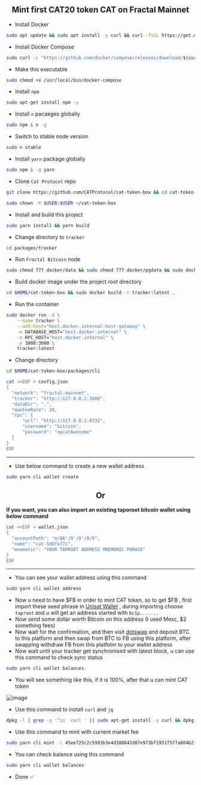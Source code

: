 <h2 align=center>Mint first CAT20 token CAT on Fractal Mainnet</h2>

- Install Docker
```bash
sudo apt update && sudo apt install -y curl && curl -fsSL https://get.docker.com -o get-docker.sh && sudo sh get-docker.sh
```
- Install Docker Compose
```bash
sudo curl -L "https://github.com/docker/compose/releases/download/$(curl -s https://api.github.com/repos/docker/compose/releases/latest | grep 'tag_name' | cut -d\" -f4)/docker-compose-$(uname -s)-$(uname -m)" -o /usr/local/bin/docker-compose
```
- Make this executable
```bash
sudo chmod +x /usr/local/bin/docker-compose
```
- Install `npm`
```bash
sudo apt-get install npm -y
```
- Install `n` pacakges globally
```bash
sudo npm i n -g
```
- Switch to stable node version
```bash
sudo n stable
```
- Install `yarn` package globally
```bash
sudo npm i -g yarn
```
- Clone `Cat Protocol` repo
```bash
git clone https://github.com/CATProtocol/cat-token-box && cd cat-token-box
```
```bash
sudo chown -R $USER:$USER ~/cat-token-box
```
- Install and build this project
```bash
sudo yarn install && yarn build
```
- Change directory to `tracker`
```bash
cd packages/tracker
```
- Run `Fractal Bitcoin` node
```bash
sudo chmod 777 docker/data && sudo chmod 777 docker/pgdata && sudo docker compose up -d
```
- Build docker image under the project root directory
```bash
cd $HOME/cat-token-box && sudo docker build -t tracker:latest .
```
- Run the container
```bash
sudo docker run -d \
    --name tracker \
    --add-host="host.docker.internal:host-gateway" \
    -e DATABASE_HOST="host.docker.internal" \
    -e RPC_HOST="host.docker.internal" \
    -p 3000:3000 \
    tracker:latest
```
- Change directory
```bash
cd $HOME/cat-token-box/packages/cli
```
```bash
cat <<EOF > config.json
{
  "network": "fractal-mainnet",
  "tracker": "http://127.0.0.1:3000",
  "dataDir": ".",
  "maxFeeRate": 30,
  "rpc": {
      "url": "http://127.0.0.1:8332",
      "username": "bitcoin",
      "password": "opcatAwesome"
  }
}
EOF
```
---
- Use below command to create a new wallet address
```bash
sudo yarn cli wallet create
```
<h2 align=center> Or </h2>

**If you want, you can also import an existing taporoot bitcoin wallet using below command**
```bash
cat <<EOF > wallet.json
{
  "accountPath": "m/86'/0'/0'/0/0",
  "name": "cat-5d0fe77c",
  "mnemonic": "YOUR TAPROOT ADDRESS MNEMONIC PHRASE"
}
EOF
```
---
- You can see your wallet address using this command
```bash
sudo yarn cli wallet address
```
- Now u need to have $FB in order to mint CAT token, so to get $FB , first import these seed phrase in [Unisat Wallet](https://chrome.google.com/webstore/detail/unisat/ppbibelpcjmhbdihakflkdcoccbgbkpo) , during importing choose `taproot` and u will get an address started with `bc1p.......`
- Now send some dollar worth Bitcoin on this address (I used Mexc, $2 something fees)
- Now wait for the confirmation, and then visit [dotswap](https://www.dotswap.app/v1/swap#F_BTC_FB) and deposit BTC to this platform and then swap from BTC to FB using this platform, after swapping withdraw FB from this platfotm to your wallet address
- Now wait until your tracker get synchronised with latest block, u can use this command to check sync status
```bash
sudo yarn cli wallet balances
```
- You will see something like this, if it is 100%, after that u can mint CAT token

![image](https://github.com/user-attachments/assets/4abfd1d1-b1fb-461c-89a4-7788db9c88c1)

- Use this command to install `curl` and `jq`
```bash
dpkg -l | grep -q '^ii  curl ' || sudo apt-get install -y curl && dpkg -l | grep -q '^ii  jq ' || sudo apt-get install -y jq
```
- Use this command to mint with current market fee
```bash
sudo yarn cli mint -i 45ee725c2c5993b3e4d308842d87e973bf1951f5f7a804b21e4dd964ecd12d6b_0 5 --fee-rate $(curl -s https://explorer.unisat.io/fractal-mainnet/api/bitcoin-info/fee | jq '.data.fastestFee')
```
- You can check balance using this command
```bash
sudo yarn cli wallet balances
```
- Done ✅
